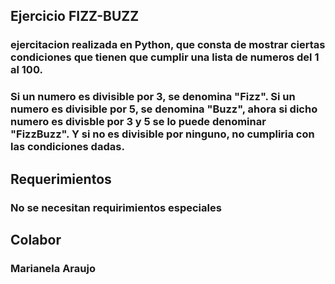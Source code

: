 ## Ejercicio FIZZ-BUZZ
### ejercitacion realizada en Python, que consta de mostrar ciertas condiciones que tienen que cumplir una lista de numeros del 1 al 100.
### Si un numero es divisible por 3, se denomina "Fizz". Si un numero es divisible por 5, se denomina "Buzz", ahora si dicho numero es divisble por 3 y 5 se lo puede denominar "FizzBuzz". Y si no es divisible por ninguno, no cumpliria con las condiciones dadas.
## Requerimientos
### No se necesitan requirimientos especiales
## Colabor
### Marianela Araujo



